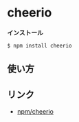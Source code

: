 cheerio
========



__インストール__

```bash
$ npm install cheerio
```

使い方
------



リンク
------

- [npm/cheerio](https://www.npmjs.com/package/cheerio)
